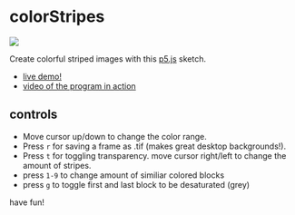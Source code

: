 colorStripes
============
[![](http://nylkiway.net/colorstripes/colorstripes_screenshot.png)](http://nylkiway.net/colorstripes.html)


Create colorful striped images with this [p5.js](http://p5js.org/) sketch.
- [live demo!](http://nylkiway.net/colorstripes.html)
- [video of the program in action](https://vimeo.com/87392446)

controls
----------
* Move cursor up/down to change the color range.
* Press `r` for saving a frame as .tif (makes great desktop backgrounds!).
* Press `t` for toggling transparency. move cursor right/left to change the amount of stripes.
* press `1-9` to change amount of similiar colored blocks
* press `g` to toggle first and last block to be desaturated (grey)


have fun!
